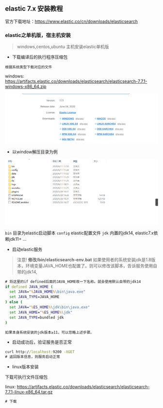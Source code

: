 ## elastic 7.x 安装教程

官方下载地址：https://www.elastic.co/cn/downloads/elasticsearch

### elastic之单机版，宿主机安装

> windows,centos,ubuntu 主机安装elastic单机版

- 下载编译后的执行程序压缩包

`根据系统类型下载对应的文件`

windows: https://artifacts.elastic.co/downloads/elasticsearch/elasticsearch-7.7.1-windows-x86_64.zip



![下载选择](./static/execute-choose.png)


- 以window解压目录为例

![目录树](./static/folder-tree.png)

`bin` 目录为elastic启动脚本
`config` elastic配置文件
`jdk` 内置的jdk14, elastic7.x依赖jdk11+
...

- 启动elastic服务

>注意! **修改/bin/elasticsearch-env.bat**
如果使用者的系统安装jdk是1.8版本，环境变量JAVA_HOME也配置了。则可以修改该脚本，告诉服务使用自带的jdk14,

```cmd
# 将这里的if defined后面的JAVA_HOME改一下名称。就会使用默认自带的jdk14
if defined JAVA_HOME (
  set JAVA="%JAVA_HOME%\bin\java.exe"
  set JAVA_TYPE=JAVA_HOME
) else (
  set JAVA="%ES_HOME%\jdk\bin\java.exe"
  set JAVA_HOME="%ES_HOME%\jdk"
  set JAVA_TYPE=bundled jdk
)

```

`如果本身系统安装的jdk版本≥11，可以忽略上述步骤。`

- 启动成功后，验证服务是否正常

```cmd
curl http://localhost:9200 -XGET
# 返回版本信息，则服务启动正常
```

- linux版本安装

下载可执行文件压缩包

linux: https://artifacts.elastic.co/downloads/elasticsearch/elasticsearch-7.7.1-linux-x86_64.tar.gz

```cmd
# 下载



```